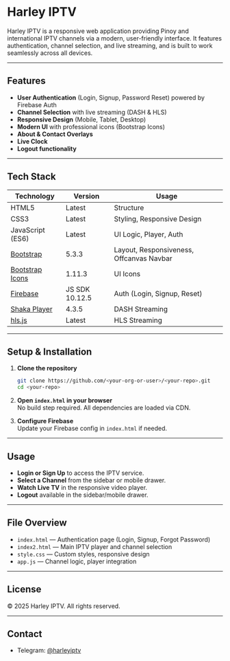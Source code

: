 # Harley IPTV

Harley IPTV is a responsive web application providing Pinoy and international IPTV channels via a modern, user-friendly interface. It features authentication, channel selection, and live streaming, and is built to work seamlessly across all devices.

---

## Features

- **User Authentication** (Login, Signup, Password Reset) powered by Firebase Auth
- **Channel Selection** with live streaming (DASH & HLS)
- **Responsive Design** (Mobile, Tablet, Desktop)
- **Modern UI** with professional icons (Bootstrap Icons)
- **About & Contact Overlays**
- **Live Clock**
- **Logout functionality**

---

## Tech Stack

| Technology      | Version       | Usage                                     |
|-----------------|--------------|-------------------------------------------|
| HTML5           | Latest       | Structure                                 |
| CSS3            | Latest       | Styling, Responsive Design                |
| JavaScript (ES6)| Latest       | UI Logic, Player, Auth                    |
| [Bootstrap](https://getbootstrap.com/) | 5.3.3 | Layout, Responsiveness, Offcanvas Navbar |
| [Bootstrap Icons](https://icons.getbootstrap.com/) | 1.11.3 | UI Icons |
| [Firebase](https://firebase.google.com/) | JS SDK 10.12.5 | Auth (Login, Signup, Reset)                |
| [Shaka Player](https://github.com/shaka-project/shaka-player) | 4.3.5 | DASH Streaming                             |
| [hls.js](https://github.com/video-dev/hls.js/) | Latest | HLS Streaming                               |

---

## Setup & Installation

1. **Clone the repository**
    ```sh
    git clone https://github.com/<your-org-or-user>/<your-repo>.git
    cd <your-repo>
    ```

2. **Open `index.html` in your browser**  
   No build step required. All dependencies are loaded via CDN.

3. **Configure Firebase**  
   Update your Firebase config in `index.html` if needed.

---

## Usage

- **Login or Sign Up** to access the IPTV service.
- **Select a Channel** from the sidebar or mobile drawer.
- **Watch Live TV** in the responsive video player.
- **Logout** available in the sidebar/mobile drawer.

---

## File Overview

- `index.html` — Authentication page (Login, Signup, Forgot Password)
- `index2.html` — Main IPTV player and channel selection
- `style.css` — Custom styles, responsive design
- `app.js` — Channel logic, player integration

---

## License

© 2025 Harley IPTV. All rights reserved.

---

## Contact

- Telegram: [@harleyiptv](https://t.me/harleyiptv)
